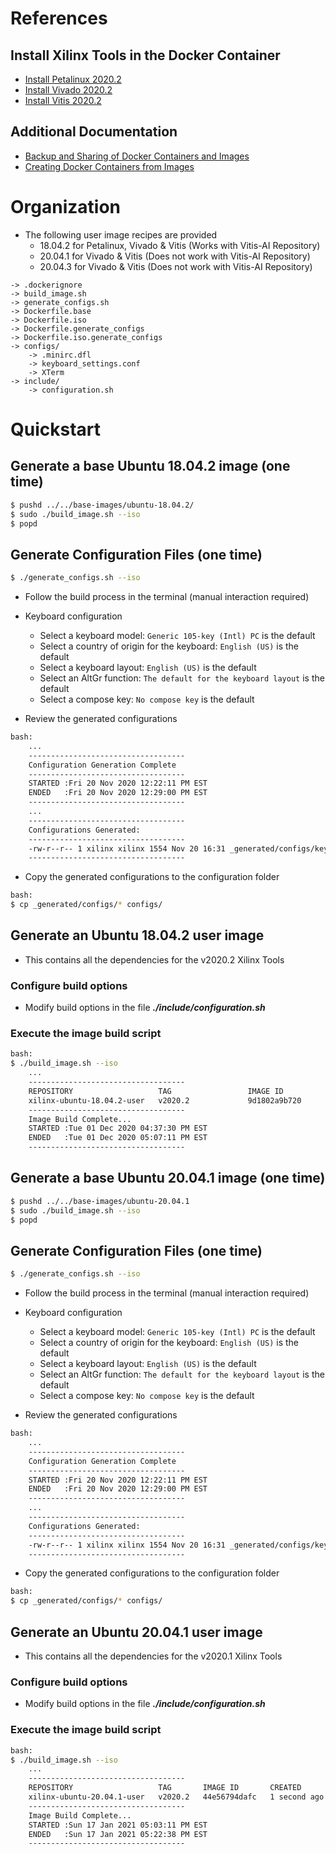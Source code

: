 [//]: # (Readme.md - Base Ubuntu User Images for v2020.2 Xilinx Tools)

# References

## Install Xilinx Tools in the Docker Container

- [Install Petalinux 2020.2](./README.user-install.md)
- [Install Vivado 2020.2](./README.vivado-install.md)
- [Install Vitis 2020.2](./README.vitis-install.md)

## Additional Documentation

- [Backup and Sharing of Docker Containers and Images](../../../documentation/backup-and-sharing-docker-images/README.md)
- [Creating Docker Containers from Images](../../../documentation/creating-containers-from-docker-images/README.md)

# Organization

- The following user image recipes are provided
	- 18.04.2 for Petalinux, Vivado & Vitis (Works with Vitis-AI Repository)
	- 20.04.1 for Vivado & Vitis (Does not work with Vitis-AI Repository)
	- 20.04.3 for Vivado & Vitis (Does not work with Vitis-AI Repository)

```
-> .dockerignore
-> build_image.sh
-> generate_configs.sh
-> Dockerfile.base
-> Dockerfile.iso
-> Dockerfile.generate_configs
-> Dockerfile.iso.generate_configs
-> configs/
	-> .minirc.dfl
	-> keyboard_settings.conf
	-> XTerm
-> include/
	-> configuration.sh
```

# Quickstart

## Generate a base Ubuntu 18.04.2 image (one time)

```bash
$ pushd ../../base-images/ubuntu-18.04.2/
$ sudo ./build_image.sh --iso
$ popd
```

## Generate Configuration Files (one time)

```bash
$ ./generate_configs.sh --iso
```

- Follow the build process in the terminal (manual interaction required)
- Keyboard configuration
	- Select a keyboard model: ```Generic 105-key (Intl) PC``` is the default
	- Select a country of origin for the keyboard: ```English (US)``` is the default
	- Select a keyboard layout: ```English (US)``` is the default
	- Select an AltGr function: ```The default for the keyboard layout``` is the default
	- Select a compose key: ```No compose key``` is the default

- Review the generated configurations

```bash
bash:
	...
	-----------------------------------
	Configuration Generation Complete
	-----------------------------------
	STARTED :Fri 20 Nov 2020 12:22:11 PM EST
	ENDED   :Fri 20 Nov 2020 12:29:00 PM EST
	-----------------------------------
	...
	-----------------------------------
	Configurations Generated:
	-----------------------------------
	-rw-r--r-- 1 xilinx xilinx 1554 Nov 20 16:31 _generated/configs/keyboard_settings.conf
	-----------------------------------
```

- Copy the generated configurations to the configuration folder

```bash
bash:
$ cp _generated/configs/* configs/
```

## Generate an Ubuntu 18.04.2 user image 
- This contains all the dependencies for the v2020.2 Xilinx Tools

### Configure build options
- Modify build options in the file __*./include/configuration.sh*__

### Execute the image build script
```bash
bash:
$ ./build_image.sh --iso
	...
	-----------------------------------
	REPOSITORY                   TAG                 IMAGE ID            CREATED             SIZE
	xilinx-ubuntu-18.04.2-user   v2020.2             9d1802a9b720        1 second ago        2.26GB
	-----------------------------------
	Image Build Complete...
	STARTED :Tue 01 Dec 2020 04:37:30 PM EST
	ENDED   :Tue 01 Dec 2020 05:07:11 PM EST
	-----------------------------------
```

## Generate a base Ubuntu 20.04.1 image (one time)

```bash
$ pushd ../../base-images/ubuntu-20.04.1
$ sudo ./build_image.sh --iso
$ popd
```

## Generate Configuration Files (one time)

```bash
$ ./generate_configs.sh --iso
```

- Follow the build process in the terminal (manual interaction required)
- Keyboard configuration
	- Select a keyboard model: ```Generic 105-key (Intl) PC``` is the default
	- Select a country of origin for the keyboard: ```English (US)``` is the default
	- Select a keyboard layout: ```English (US)``` is the default
	- Select an AltGr function: ```The default for the keyboard layout``` is the default
	- Select a compose key: ```No compose key``` is the default

- Review the generated configurations

```bash
bash:
	...
	-----------------------------------
	Configuration Generation Complete
	-----------------------------------
	STARTED :Fri 20 Nov 2020 12:22:11 PM EST
	ENDED   :Fri 20 Nov 2020 12:29:00 PM EST
	-----------------------------------
	...
	-----------------------------------
	Configurations Generated:
	-----------------------------------
	-rw-r--r-- 1 xilinx xilinx 1554 Nov 20 16:31 _generated/configs/keyboard_settings.conf
	-----------------------------------
```

- Copy the generated configurations to the configuration folder

```bash
bash:
$ cp _generated/configs/* configs/
```

## Generate an Ubuntu 20.04.1 user image 
- This contains all the dependencies for the v2020.1 Xilinx Tools

### Configure build options
- Modify build options in the file __*./include/configuration.sh*__

### Execute the image build script
```bash
bash:
$ ./build_image.sh --iso
	...
	-----------------------------------
	REPOSITORY                   TAG       IMAGE ID       CREATED        SIZE
	xilinx-ubuntu-20.04.1-user   v2020.2   44e56794dafc   1 second ago   1.71GB
	-----------------------------------
	Image Build Complete...
	STARTED :Sun 17 Jan 2021 05:03:11 PM EST
	ENDED   :Sun 17 Jan 2021 05:22:38 PM EST
	-----------------------------------
```